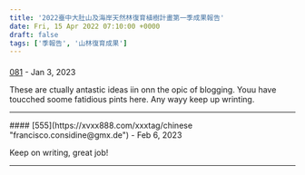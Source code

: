 ```yaml
---
title: '2022臺中大肚山及海岸天然林復育植樹計畫第一季成果報告'
date: Fri, 15 Apr 2022 07:10:00 +0000
draft: false
tags: ['季報告', '山林復育成果']
---
```



#### 
[081](https://jablex.com/tag/thai "larrymaye@ml1.net") - <time datetime="2023-01-18 13:41:00">Jan 3, 2023</time>

These are ctually antastic ideas iin onn the opic of blogging. Youu have toucched soome fatidious pints here. Any wayy keep up wrinting.
<hr />
#### 
[555](https://xvxx888.com/xxxtag/chinese "francisco.considine@gmx.de") - <time datetime="2023-02-25 10:28:34">Feb 6, 2023</time>

Keep on writing, great job!
<hr />
